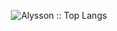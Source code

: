 

<p align="center"><img src="https://github-readme-stats.vercel.app/api/top-langs/?username=AlyssonBatista&langs_count=10&theme=graywhite&layout=compact" alt="Alysson :: Top Langs" /></p>




